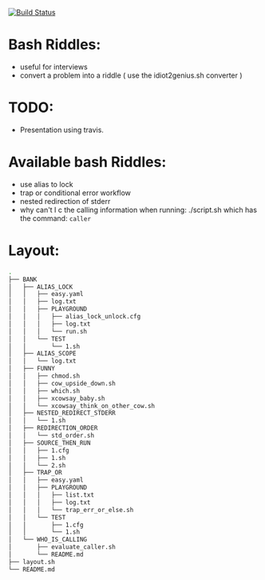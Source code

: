 [![Build Status](https://travis-ci.org/brownman/idiot2genius.svg?branch=develop)](https://travis-ci.org/brownman/idiot2genius) 
                 
                                
                  
                 
                          
               
Bash Riddles:
===
- useful for interviews
- convert a problem into a riddle ( use the idiot2genius.sh converter )

TODO:
====
- Presentation using travis.


Available bash Riddles:
====
- use alias to lock
- trap or conditional error workflow
- nested redirection of stderr
- why can't I c the calling information when running: ./script.sh which has the command: `caller`
 

Layout: 
=== 
```bash
.  
├── BANK
│   ├── ALIAS_LOCK
│   │   ├── easy.yaml
│   │   ├── log.txt
│   │   ├── PLAYGROUND
│   │   │   ├── alias_lock_unlock.cfg
│   │   │   ├── log.txt
│   │   │   └── run.sh
│   │   └── TEST
│   │       └── 1.sh
│   ├── ALIAS_SCOPE
│   │   └── log.txt
│   ├── FUNNY
│   │   ├── chmod.sh
│   │   ├── cow_upside_down.sh
│   │   ├── which.sh
│   │   ├── xcowsay_baby.sh
│   │   └── xcowsay_think_on_other_cow.sh
│   ├── NESTED_REDIRECT_STDERR
│   │   └── 1.sh
│   ├── REDIRECTION_ORDER
│   │   └── std_order.sh
│   ├── SOURCE_THEN_RUN
│   │   ├── 1.cfg
│   │   ├── 1.sh
│   │   └── 2.sh
│   ├── TRAP_OR
│   │   ├── easy.yaml
│   │   ├── PLAYGROUND
│   │   │   ├── list.txt
│   │   │   ├── log.txt
│   │   │   └── trap_err_or_else.sh
│   │   └── TEST
│   │       ├── 1.cfg
│   │       └── 1.sh
│   └── WHO_IS_CALLING
│       ├── evaluate_caller.sh
│       └── README.md
├── layout.sh
└── README.md

```
 
